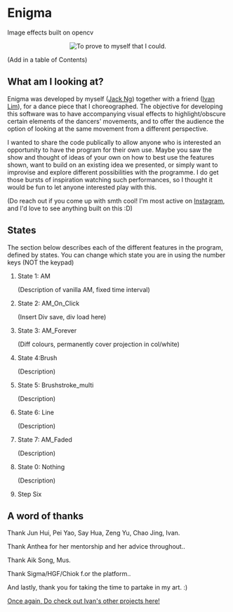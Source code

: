# Enigma
Image effects built on opencv
<p align="center">
  <img src ="https://github.com/jnzj95/Enigma_/blob/main/Enigma%20sample.png" title="To prove to myself that I could.">
 </p>
 <p>(Add in a table of Contents)</p>
 <h2> What am I looking at?
</h2>
<p>
Enigma was developed by myself (<a href="https://github.com/jnzj95">Jack Ng</a>) together with a friend (<a href="https://github.com/Ivan-LZY">Ivan Lim</a>), for a dance piece that I choreographed. The objective for developing this software was to have accompanying visual effects to highlight/obscure certain elements of the dancers' movements, and to offer the audience the option of looking at the same movement from a different perspective.
</p>
<p>
I wanted to share the code publically to allow anyone who is interested an opportunity to have the program for their own use. Maybe you saw the show and thought of ideas of your own on how to best use the features shown, want to build on an existing idea we presented, or simply want to improvise and explore different possibilities with the programme. I do get those bursts of inspiration watching such performances, so I thought it would be fun to let anyone interested play with this.
</p>
<p>(Do reach out if you come up with smth cool! I'm most active on <a href="https://www.instagram.com/jkouutktoawski/">Instagram</a>, and I'd love to see anything built on this :D)</p>
<h2> States
</h2>
<p>
The section below describes each of the different features in the program, defined by states. You can change which state you are in using the number keys (NOT the keypad)
</p>
<ol>
 <li>State 1: AM</li>
  <p>(Description of vanilla AM, fixed time interval)</p>
 <li>State 2: AM_On_Click</li>
 <p>(Insert Div save, div load here)</p>
 <li>State 3: AM_Forever</li>
 <p>(Diff colours, permanently cover projection in col/white)</p>
 <li>State 4:Brush</li>
 <p>(Description)</p>
 <li>State 5: Brushstroke_multi</li>
 <p>(Description)</p>
 <li>State 6: Line</li>
 <p>(Description)</p>
 <li>State 7: AM_Faded</li>
 <p>(Description)</p>
 <li>State 0: Nothing</li>
 <p>(Description)</p>
 <li>Step Six</li>
</ol>

<h2> A word of thanks
</h2>

<p>Thank Jun Hui, Pei Yao, Say Hua, Zeng Yu, Chao Jing, Ivan.</p>
<p>Thank Anthea for her mentorship and her advice throughout..</p>
<p>Thank Aik Song, Mus.</p>
<p>Thank Sigma/HGF/Chiok f.or the platform..</p>
<p>And lastly, thank you for taking the time to partake in my art. :)</p>

<p>
 <a href="https://github.com/Ivan-LZY">Once again, Do check out Ivan's other projects here!</a> 
</p>
